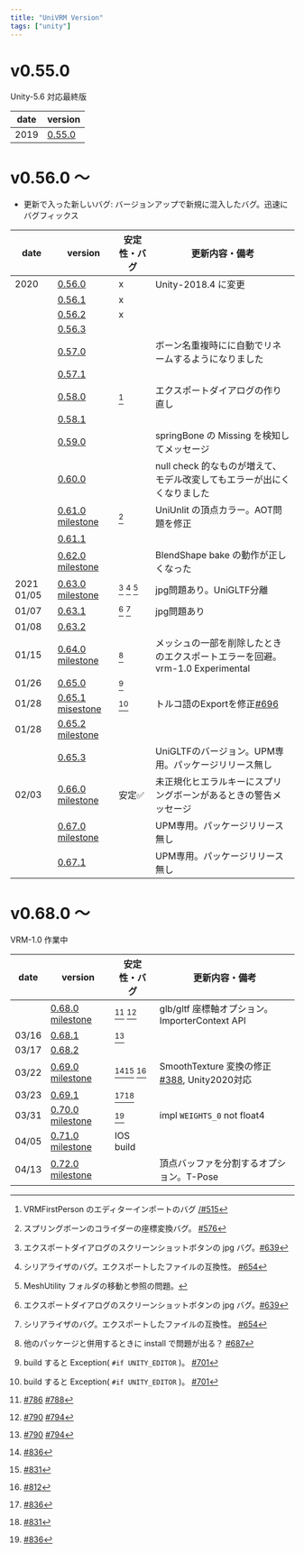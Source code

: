```yaml
---
title: "UniVRM Version"
tags: ["unity"]
---
```


# v0.55.0

Unity-5.6 対応最終版

| date | version                                                       |
|------|---------------------------------------------------------------|
| 2019 | [0.55.0](http://github.com/vrm-c/UniVRM/releases/tag/v0.55.0) |

# v0.56.0 ～

* 更新で入った新しいバグ: バージョンアップで新規に混入したバグ。迅速にバグフィックス

| date       | version                                                                                                                          | 安定性・バグ           | 更新内容・備考                                                               |
|------------|----------------------------------------------------------------------------------------------------------------------------------|------------------------|------------------------------------------------------------------------------|
| 2020       | [0.56.0](http://github.com/vrm-c/UniVRM/releases/tag/v0.56.0)                                                                    | x                      | Unity-2018.4 に変更                                                          |
|            | [0.56.1](http://github.com/vrm-c/UniVRM/releases/tag/v0.56.1)                                                                    | x                      |                                                                              |
|            | [0.56.2](http://github.com/vrm-c/UniVRM/releases/tag/v0.56.2)                                                                    | x                      |                                                                              |
|            | [0.56.3](http://github.com/vrm-c/UniVRM/releases/tag/v0.56.3)                                                                    |                        |                                                                              |
|            | [0.57.0](http://github.com/vrm-c/UniVRM/releases/tag/v0.57.0)                                                                    |                        | ボーン名重複時にに自動でリネームするようになりました                         |
|            | [0.57.1](http://github.com/vrm-c/UniVRM/releases/tag/v0.57.1)                                                                    |                        |                                                                              |
|            | [0.58.0](http://github.com/vrm-c/UniVRM/releases/tag/v0.58.0)                                                                    | [^firstperson_import]  | エクスポートダイアログの作り直し                                             |
|            | [0.58.1](http://github.com/vrm-c/UniVRM/releases/tag/v0.58.1)                                                                    |                        |                                                                              |
|            | [0.59.0](http://github.com/vrm-c/UniVRM/releases/tag/v0.59.0)                                                                    |                        | springBone の Missing を検知してメッセージ                                   |
|            | [0.60.0](http://github.com/vrm-c/UniVRM/releases/tag/v0.60.0)                                                                    |                        | null check 的なものが増えて、モデル改変してもエラーが出にくくなりました      |
|            | [0.61.0](http://github.com/vrm-c/UniVRM/releases/tag/v0.61.0) [milestone](https://github.com/vrm-c/UniVRM/milestone/20?closed=1) | [^springcollider]      | UniUnlit の頂点カラー。AOT問題を修正                                         |
|            | [0.61.1](http://github.com/vrm-c/UniVRM/releases/tag/v0.61.1)                                                                    |                        |                                                                              |
|            | [0.62.0](http://github.com/vrm-c/UniVRM/releases/tag/v0.62.0) [milestone](https://github.com/vrm-c/UniVRM/milestone/21?closed=1) |                        | BlendShape bake の動作が正しくなった                                         |
| 2021 01/05 | [0.63.0](http://github.com/vrm-c/UniVRM/releases/tag/v0.63.0) [milestone](https://github.com/vrm-c/UniVRM/milestone/25?closed=1) | [^jpg] [^kwmap] [^upm] | jpg問題あり。UniGLTF分離                                                     |
| 01/07      | [0.63.1](http://github.com/vrm-c/UniVRM/releases/tag/v0.63.1)                                                                    | [^jpg] [^kwmap]        | jpg問題あり                                                                  |
| 01/08      | [0.63.2](http://github.com/vrm-c/UniVRM/releases/tag/v0.63.2)                                                                    |                        |                                                                              |
| 01/15      | [0.64.0](http://github.com/vrm-c/UniVRM/releases/tag/v0.64.0) [milestone](https://github.com/vrm-c/UniVRM/milestone/23?closed=1) | [^asmdef]              | メッシュの一部を削除したときのエクスポートエラーを回避。vrm-1.0 Experimental |
| 01/26      | [0.65.0](http://github.com/vrm-c/UniVRM/releases/tag/v0.65.0)                                                                    | [^build]               |                                                                              |
| 01/28      | [0.65.1](http://github.com/vrm-c/UniVRM/releases/tag/v0.65.1) [misestone](https://github.com/vrm-c/UniVRM/milestone/28?closed=1) | [^build]               | トルコ語のExportを修正[\#696](https://github.com/vrm-c/UniVRM/issues/696)    |
| 01/28      | [0.65.2](http://github.com/vrm-c/UniVRM/releases/tag/v0.65.2) [milestone](https://github.com/vrm-c/UniVRM/milestone/29?closed=1) |                        |                                                                              |
|            | [0.65.3](http://github.com/vrm-c/UniVRM/releases/tag/v0.65.3)                                                                    |                        | UniGLTFのバージョン。UPM専用。パッケージリリース無し                         |
| 02/03      | [0.66.0](http://github.com/vrm-c/UniVRM/releases/tag/v0.66.0) [milestone](https://github.com/vrm-c/UniVRM/milestone/26?closed=1) | 安定✅                  | 未正規化ヒエラルキーにスプリングボーンがあるときの警告メッセージ             |
|            | [0.67.0](http://github.com/vrm-c/UniVRM/releases/tag/v0.67.0) [milestone](https://github.com/vrm-c/UniVRM/milestone/27?closed=1) |                        | UPM専用。パッケージリリース無し                                              |
|            | [0.67.1](http://github.com/vrm-c/UniVRM/releases/tag/v0.67.1)                                                                    |                        | UPM専用。パッケージリリース無し                                              |

# v0.68.0 ～

VRM-1.0 作業中

| date  | version                                                                                                                          | 安定性・バグ                                    | 更新内容・備考                                                                             |
|-------|----------------------------------------------------------------------------------------------------------------------------------|-------------------------------------------------|--------------------------------------------------------------------------------------------|
|       | [0.68.0](http://github.com/vrm-c/UniVRM/releases/tag/v0.68.0) [milestone](https://github.com/vrm-c/UniVRM/milestone/30?closed=1) | [^material_import] [^import_bug]                | glb/gltf 座標軸オプション。ImporterContext API                                             |
| 03/16 | [0.68.1](http://github.com/vrm-c/UniVRM/releases/tag/v0.68.1)                                                                    | [^import_bug]                                   |                                                                                            |
| 03/17 | [0.68.2](http://github.com/vrm-c/UniVRM/releases/tag/v0.68.2)                                                                    |                                                 |                                                                                            |
| 03/22 | [0.69.0](http://github.com/vrm-c/UniVRM/releases/tag/v0.69.0) [milestone](https://github.com/vrm-c/UniVRM/milestone/31?closed=1) | [^MetallicOcclusion][^EncodeToPng] [^NotUnique] | SmoothTexture 変換の修正[\#388](https://github.com/vrm-c/UniVRM/issues/388), Unity2020対応 |
| 03/23 | [0.69.1](http://github.com/vrm-c/UniVRM/releases/tag/v0.69.1)                                                                    | [^MetallicOcclusion][^EncodeToPng]              |                                                                                            |
| 03/31 | [0.70.0](http://github.com/vrm-c/UniVRM/releases/tag/v0.70.0) [milestone](https://github.com/vrm-c/UniVRM/milestone/32?closed=1) | [^MetallicOcclusion]                            | impl `WEIGHTS_0` not float4                                                                |
| 04/05 | [0.71.0](http://github.com/vrm-c/UniVRM/releases/tag/v0.71.0) [milestone](https://github.com/vrm-c/UniVRM/milestone/33?closed=1) | IOS build                                       |                                                                                            |
| 04/13 | [0.72.0](http://github.com/vrm-c/UniVRM/releases/tag/v0.72.0) [milestone](https://github.com/vrm-c/UniVRM/milestone/34?closed=1) |                                                 | 頂点バッファを分割するオプション。T-Pose                                                   |

[^springcollider]: スプリングボーンのコライダーの座標変換バグ。 [\#576](https://github.com/vrm-c/UniVRM/issues/576)
[^jpg]: エクスポートダイアログのスクリーンショットボタンの jpg バグ。[\#639](https://github.com/vrm-c/UniVRM/issues/639)
[^kwmap]: シリアライザのバグ。エクスポートしたファイルの互換性。 [\#654](https://github.com/vrm-c/UniVRM/issues/654)
[^upm]: MeshUtility フォルダの移動と参照の問題。
[^asmdef]: 他のパッケージと併用するときに install で問題が出る？ [\#687](https://github.com/vrm-c/UniVRM/pull/687)
[^build]: build すると Exception( `#if UNITY_EDITOR` )。 [\#701](https://github.com/vrm-c/UniVRM/issues/701)
[^firstperson_import]: VRMFirstPerson のエディターインポートのバグ [/#515](https://github.com/vrm-c/UniVRM/issues/515)
[^material_import]: [\#786](https://github.com/vrm-c/UniVRM/issues/786) [\#788](https://github.com/vrm-c/UniVRM/issues/788)
[^import_bug]: [\#790](https://github.com/vrm-c/UniVRM/issues/790) [\#794](https://github.com/vrm-c/UniVRM/issues/794)
[^NotUnique]: [\#812](https://github.com/vrm-c/UniVRM/pull/812)
[^EncodeToPng]: [\#831](https://github.com/vrm-c/UniVRM/pull/831)
[^MetallicOcclusion]: [\#836](https://github.com/vrm-c/UniVRM/issues/836)
